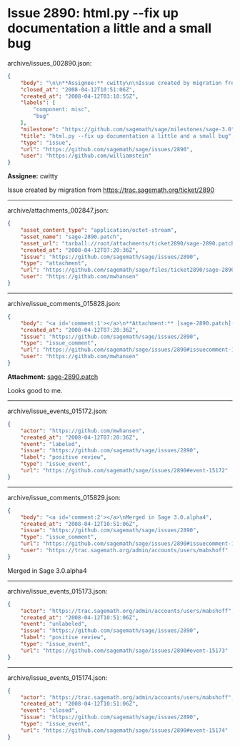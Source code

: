 # Issue 2890: html.py --fix up documentation a little and a small bug

archive/issues_002890.json:
```json
{
    "body": "\n\n**Assignee:** cwitty\n\nIssue created by migration from https://trac.sagemath.org/ticket/2890\n\n",
    "closed_at": "2008-04-12T10:51:06Z",
    "created_at": "2008-04-12T03:10:55Z",
    "labels": [
        "component: misc",
        "bug"
    ],
    "milestone": "https://github.com/sagemath/sage/milestones/sage-3.0",
    "title": "html.py --fix up documentation a little and a small bug",
    "type": "issue",
    "url": "https://github.com/sagemath/sage/issues/2890",
    "user": "https://github.com/williamstein"
}
```


**Assignee:** cwitty

Issue created by migration from https://trac.sagemath.org/ticket/2890





---

archive/attachments_002847.json:
```json
{
    "asset_content_type": "application/octet-stream",
    "asset_name": "sage-2890.patch",
    "asset_url": "tarball://root/attachments/ticket2890/sage-2890.patch",
    "created_at": "2008-04-12T07:20:36Z",
    "issue": "https://github.com/sagemath/sage/issues/2890",
    "type": "attachment",
    "url": "https://github.com/sagemath/sage/files/ticket2890/sage-2890.patch",
    "user": "https://github.com/mwhansen"
}
```



---

archive/issue_comments_015828.json:
```json
{
    "body": "<a id='comment:1'></a>\n**Attachment:** [sage-2890.patch](https://github.com/sagemath/sage/files/ticket2890/sage-2890.patch)\n\nLooks good to me.",
    "created_at": "2008-04-12T07:20:36Z",
    "issue": "https://github.com/sagemath/sage/issues/2890",
    "type": "issue_comment",
    "url": "https://github.com/sagemath/sage/issues/2890#issuecomment-15828",
    "user": "https://github.com/mwhansen"
}
```

<a id='comment:1'></a>
**Attachment:** [sage-2890.patch](https://github.com/sagemath/sage/files/ticket2890/sage-2890.patch)

Looks good to me.



---

archive/issue_events_015172.json:
```json
{
    "actor": "https://github.com/mwhansen",
    "created_at": "2008-04-12T07:20:36Z",
    "event": "labeled",
    "issue": "https://github.com/sagemath/sage/issues/2890",
    "label": "positive review",
    "type": "issue_event",
    "url": "https://github.com/sagemath/sage/issues/2890#event-15172"
}
```



---

archive/issue_comments_015829.json:
```json
{
    "body": "<a id='comment:2'></a>\nMerged in Sage 3.0.alpha4",
    "created_at": "2008-04-12T10:51:06Z",
    "issue": "https://github.com/sagemath/sage/issues/2890",
    "type": "issue_comment",
    "url": "https://github.com/sagemath/sage/issues/2890#issuecomment-15829",
    "user": "https://trac.sagemath.org/admin/accounts/users/mabshoff"
}
```

<a id='comment:2'></a>
Merged in Sage 3.0.alpha4



---

archive/issue_events_015173.json:
```json
{
    "actor": "https://trac.sagemath.org/admin/accounts/users/mabshoff",
    "created_at": "2008-04-12T10:51:06Z",
    "event": "unlabeled",
    "issue": "https://github.com/sagemath/sage/issues/2890",
    "label": "positive review",
    "type": "issue_event",
    "url": "https://github.com/sagemath/sage/issues/2890#event-15173"
}
```



---

archive/issue_events_015174.json:
```json
{
    "actor": "https://trac.sagemath.org/admin/accounts/users/mabshoff",
    "created_at": "2008-04-12T10:51:06Z",
    "event": "closed",
    "issue": "https://github.com/sagemath/sage/issues/2890",
    "type": "issue_event",
    "url": "https://github.com/sagemath/sage/issues/2890#event-15174"
}
```
